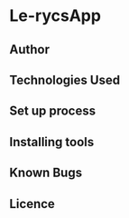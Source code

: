 # Le-rycsApp

## Author

## Technologies Used

## Set up process

## Installing tools

## Known Bugs

## Licence
